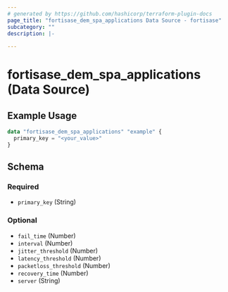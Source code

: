 ```yaml
---
# generated by https://github.com/hashicorp/terraform-plugin-docs
page_title: "fortisase_dem_spa_applications Data Source - fortisase"
subcategory: ""
description: |-
  
---
```


# fortisase_dem_spa_applications (Data Source)



## Example Usage

```terraform
data "fortisase_dem_spa_applications" "example" {
  primary_key = "<your_value>"
}
```

<!-- schema generated by tfplugindocs -->
## Schema

### Required

- `primary_key` (String)

### Optional

- `fail_time` (Number)
- `interval` (Number)
- `jitter_threshold` (Number)
- `latency_threshold` (Number)
- `packetloss_threshold` (Number)
- `recovery_time` (Number)
- `server` (String)
